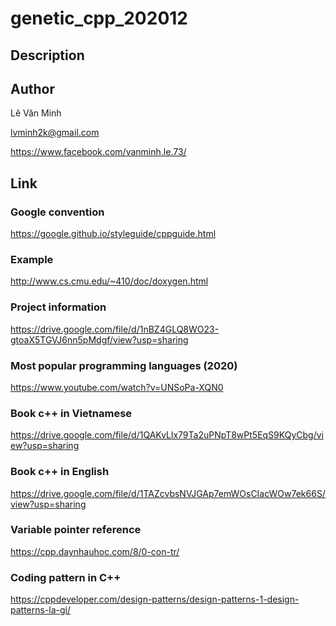 # genetic_cpp_202012
## Description

## Author
Lê Văn Minh

lvminh2k@gmail.com 

https://www.facebook.com/vanminh.le.73/

## Link
### Google convention
https://google.github.io/styleguide/cppguide.html
### Example
http://www.cs.cmu.edu/~410/doc/doxygen.html
### Project information
https://drive.google.com/file/d/1nBZ4GLQ8WO23-gtoaX5TGVJ6nn5pMdgf/view?usp=sharing
### Most popular programming languages (2020)
https://www.youtube.com/watch?v=UNSoPa-XQN0
### Book c++ in Vietnamese
https://drive.google.com/file/d/1QAKvLlx79Ta2uPNpT8wPt5EqS9KQyCbg/view?usp=sharing
### Book c++ in English
https://drive.google.com/file/d/1TAZcvbsNVJGAp7emWOsCIacWOw7ek66S/view?usp=sharing
### Variable pointer reference
https://cpp.daynhauhoc.com/8/0-con-tr/
### Coding pattern in C++
https://cppdeveloper.com/design-patterns/design-patterns-1-design-patterns-la-gi/